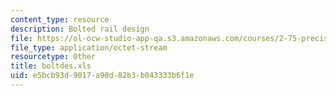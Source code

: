 ```yaml
---
content_type: resource
description: Bolted rail design
file: https://ol-ocw-studio-app-qa.s3.amazonaws.com/courses/2-75-precision-machine-design-fall-2001/e5bcb93d9017a90d82b3b043333b6f1e_boltdes.xls
file_type: application/octet-stream
resourcetype: Other
title: boltdes.xls
uid: e5bcb93d-9017-a90d-82b3-b043333b6f1e
---
```

